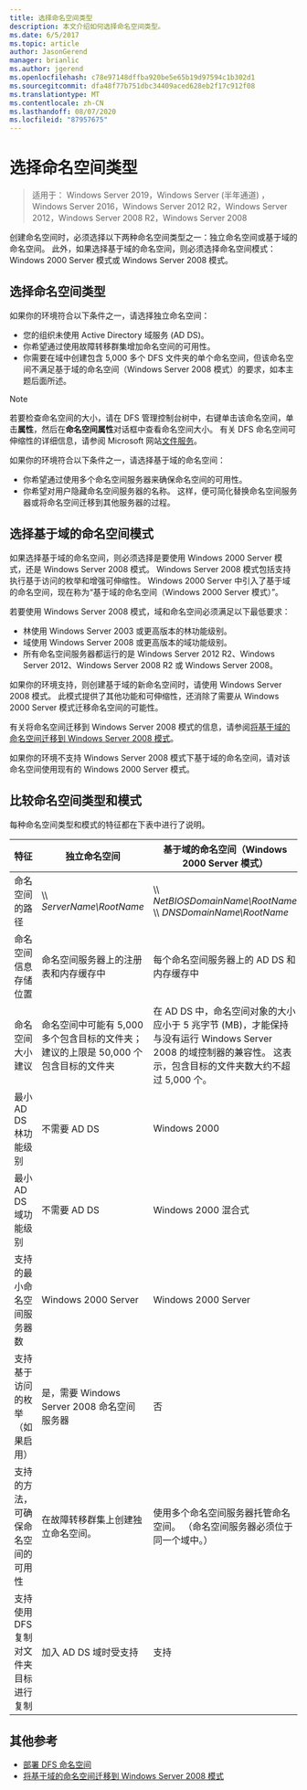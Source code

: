 ```yaml
---
title: 选择命名空间类型
description: 本文介绍如何选择命名空间类型。
ms.date: 6/5/2017
ms.topic: article
author: JasonGerend
manager: brianlic
ms.author: jgerend
ms.openlocfilehash: c78e97148dffba920be5e65b19d97594c1b302d1
ms.sourcegitcommit: dfa48f77b751dbc34409aced628eb2f17c912f08
ms.translationtype: MT
ms.contentlocale: zh-CN
ms.lasthandoff: 08/07/2020
ms.locfileid: "87957675"
---
```

# <a name="choose-a-namespace-type"></a>选择命名空间类型

> 适用于： Windows Server 2019，Windows Server (半年通道) ，Windows Server 2016，Windows Server 2012 R2，Windows Server 2012，Windows Server 2008 R2，Windows Server 2008

创建命名空间时，必须选择以下两种命名空间类型之一：独立命名空间或基于域的命名空间。 此外，如果选择基于域的命名空间，则必须选择命名空间模式：Windows 2000 Server 模式或 Windows Server 2008 模式。

## <a name="choosing-a-namespace-type"></a>选择命名空间类型

如果你的环境符合以下条件之一，请选择独立命名空间：

-   您的组织未使用 Active Directory 域服务 (AD DS)。
-   你希望通过使用故障转移群集增加命名空间的可用性。
-   你需要在域中创建包含 5,000 多个 DFS 文件夹的单个命名空间，但该命名空间不满足基于域的命名空间（Windows Server 2008 模式）的要求，如本主题后面所述。

> [!NOTE]
> 若要检查命名空间的大小，请在 DFS 管理控制台树中，右键单击该命名空间，单击**属性**，然后在**命名空间属性**对话框中查看命名空间大小。 有关 DFS 命名空间可伸缩性的详细信息，请参阅 Microsoft 网站[文件服务](/previous-versions/windows/it-pro/windows-server-2008-R2-and-2008/cc771548(v=ws.10))。

如果你的环境符合以下条件之一，请选择基于域的命名空间：

-   你希望通过使用多个命名空间服务器来确保命名空间的可用性。
-   你希望对用户隐藏命名空间服务器的名称。 这样，便可简化替换命名空间服务器或将命名空间迁移到其他服务器的过程。

## <a name="choosing-a-domain-based-namespace-mode"></a>选择基于域的命名空间模式

如果选择基于域的命名空间，则必须选择是要使用 Windows 2000 Server 模式，还是 Windows Server 2008 模式。 Windows Server 2008 模式包括支持执行基于访问的枚举和增强可伸缩性。 Windows 2000 Server 中引入了基于域的命名空间，现在称为“基于域的命名空间（Windows 2000 Server 模式）”。

若要使用 Windows Server 2008 模式，域和命名空间必须满足以下最低要求：

-   林使用 Windows Server 2003 或更高版本的林功能级别。
-   域使用 Windows Server 2008 或更高版本的域功能级别。
-   所有命名空间服务器都运行的是 Windows Server 2012 R2、Windows Server 2012、Windows Server 2008 R2 或 Windows Server 2008。

如果你的环境支持，则创建基于域的新命名空间时，请使用 Windows Server 2008 模式。 此模式提供了其他功能和可伸缩性，还消除了需要从 Windows 2000 Server 模式迁移命名空间的可能性。

有关将命名空间迁移到 Windows Server 2008 模式的信息，请参阅[将基于域的命名空间迁移到 Windows Server 2008 模式](migrate-a-domain-based-namespace-to-windows-server-2008-mode.md)。

如果你的环境不支持 Windows Server 2008 模式下基于域的命名空间，请对该命名空间使用现有的 Windows 2000 Server 模式。

## <a name="comparing-namespace-types-and-modes"></a>比较命名空间类型和模式

每种命名空间类型和模式的特征都在下表中进行了说明。

|特征|独立命名空间|基于域的命名空间（Windows 2000 Server 模式） |基于域的命名空间（Windows Server 2008 模式） |
|---|---|---|---|
|命名空间的路径|\\\ *ServerName\RootName* |\\\ *NetBIOSDomainName\RootName* <br />\\\ *DNSDomainName\RootName*|\\\ *NetBIOSDomainName\RootName* <br /> \\\ *DNSDomainName\RootName*|
|命名空间信息存储位置|命名空间服务器上的注册表和内存缓存中|每个命名空间服务器上的 AD DS 和内存缓存中|每个命名空间服务器上的 AD DS 和内存缓存中|
|命名空间大小建议|命名空间中可能有 5,000 多个包含目标的文件夹；建议的上限是 50,000 个包含目标的文件夹|在 AD DS 中，命名空间对象的大小应小于 5 兆字节 (MB)，才能保持与没有运行 Windows Server 2008 的域控制器的兼容性。 这表示，包含目标的文件夹数大约不超过 5,000 个。|命名空间中可能有 5,000 多个包含目标的文件夹；建议的上限是 50,000 个包含目标的文件夹 |
|最小 AD DS 林功能级别|不需要 AD DS|Windows 2000|Windows Server 2003|
|最小 AD DS 域功能级别|不需要 AD DS|Windows 2000 混合式|Windows Server 2008|
|支持的最小命名空间服务器数|Windows 2000 Server|Windows 2000 Server|Windows Server 2008|
|支持基于访问的枚举（如果启用）|是，需要 Windows Server 2008 命名空间服务器|否|是|
|支持的方法，可确保命名空间的可用性|在故障转移群集上创建独立命名空间。|使用多个命名空间服务器托管命名空间。 （命名空间服务器必须位于同一个域中。）|使用多个命名空间服务器托管命名空间。 （命名空间服务器必须位于同一个域中。）|
|支持使用 DFS 复制对文件夹目标进行复制|加入 AD DS 域时受支持|支持|支持|

## <a name="additional-references"></a>其他参考

-   [部署 DFS 命名空间](deploying-dfs-namespaces.md)
-   [将基于域的命名空间迁移到 Windows Server 2008 模式](migrate-a-domain-based-namespace-to-windows-server-2008-mode.md)
